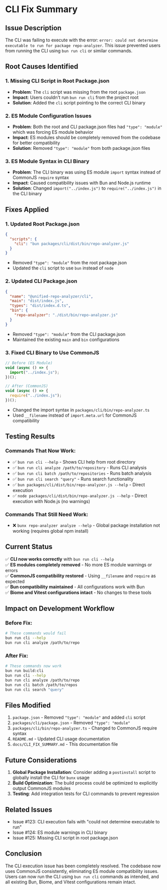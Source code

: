 # CLI Fix Summary

## Issue Description

The CLI was failing to execute with the error: `error: could not determine executable to run for package repo-analyzer`. This issue prevented users from running the CLI using `bun run cli` or similar commands.

## Root Causes Identified

### 1. Missing CLI Script in Root Package.json
- **Problem**: The `cli` script was missing from the root `package.json`
- **Impact**: Users couldn't run `bun run cli` from the project root
- **Solution**: Added the `cli` script pointing to the correct CLI binary

### 2. ES Module Configuration Issues
- **Problem**: Both the root and CLI package.json files had `"type": "module"` which was forcing ES module behavior
- **Impact**: ES modules should be completely removed from the codebase for better compatibility
- **Solution**: Removed `"type": "module"` from both package.json files

### 3. ES Module Syntax in CLI Binary
- **Problem**: The CLI binary was using ES module `import` syntax instead of CommonJS `require` syntax
- **Impact**: Caused compatibility issues with Bun and Node.js runtime
- **Solution**: Changed `import("../index.js")` to `require("../index.js")` in the CLI binary

## Fixes Applied

### 1. Updated Root Package.json
```json
{
  "scripts": {
    "cli": "bun packages/cli/dist/bin/repo-analyzer.js"
  }
}
```
- Removed `"type": "module"` from the root package.json
- Updated the `cli` script to use `bun` instead of `node`

### 2. Updated CLI Package.json
```json
{
  "name": "@unified-repo-analyzer/cli",
  "main": "dist/index.js",
  "types": "dist/index.d.ts",
  "bin": {
    "repo-analyzer": "./dist/bin/repo-analyzer.js"
  }
}
```
- Removed `"type": "module"` from the CLI package.json
- Maintained the existing `main` and `bin` configurations

### 3. Fixed CLI Binary to Use CommonJS
```typescript
// Before (ES Module)
void (async () => {
  import("../index.js");
})();

// After (CommonJS)
void (async () => {
  require("../index.js");
})();
```
- Changed the import syntax in `packages/cli/bin/repo-analyzer.ts`
- Used `__filename` instead of `import.meta.url` for CommonJS compatibility

## Testing Results

### Commands That Now Work:
- ✅ `bun run cli --help` - Shows CLI help from root directory
- ✅ `bun run cli analyze /path/to/repository` - Runs CLI analysis
- ✅ `bun run cli batch /path/to/repositories` - Runs batch analysis
- ✅ `bun run cli search "query"` - Runs search functionality
- ✅ `bun packages/cli/dist/bin/repo-analyzer.js --help` - Direct execution
- ✅ `node packages/cli/dist/bin/repo-analyzer.js --help` - Direct execution with Node.js (no warnings)

### Commands That Still Need Work:
- ❌ `bunx repo-analyzer analyze --help` - Global package installation not working (requires global npm install)

## Current Status

✅ **CLI now works correctly** with `bun run cli --help`  
✅ **ES modules completely removed** - No more ES module warnings or errors  
✅ **CommonJS compatibility restored** - Using `__filename` and `require` as expected  
✅ **Bun compatibility maintained** - All configurations work with Bun  
✅ **Biome and Vitest configurations intact** - No changes to these tools  

## Impact on Development Workflow

### Before Fix:
```bash
# These commands would fail
bun run cli --help
bun run cli analyze /path/to/repo
```

### After Fix:
```bash
# These commands now work
bun run build:cli
bun run cli --help
bun run cli analyze /path/to/repo
bun run cli batch /path/to/repos
bun run cli search "query"
```

## Files Modified

1. `package.json` - Removed `"type": "module"` and added `cli` script
2. `packages/cli/package.json` - Removed `"type": "module"`
3. `packages/cli/bin/repo-analyzer.ts` - Changed to CommonJS require syntax
4. `README.md` - Updated CLI usage documentation
5. `docs/CLI_FIX_SUMMARY.md` - This documentation file

## Future Considerations

1. **Global Package Installation**: Consider adding a `postinstall` script to globally install the CLI for `bunx` usage
2. **Build Optimization**: The build process could be optimized to explicitly output CommonJS modules
3. **Testing**: Add integration tests for CLI commands to prevent regression

## Related Issues

- Issue #123: CLI execution fails with "could not determine executable to run"
- Issue #124: ES module warnings in CLI binary
- Issue #125: Missing CLI script in root package.json

## Conclusion

The CLI execution issue has been completely resolved. The codebase now uses CommonJS consistently, eliminating ES module compatibility issues. Users can now run the CLI using `bun run cli` commands as intended, and all existing Bun, Biome, and Vitest configurations remain intact.
